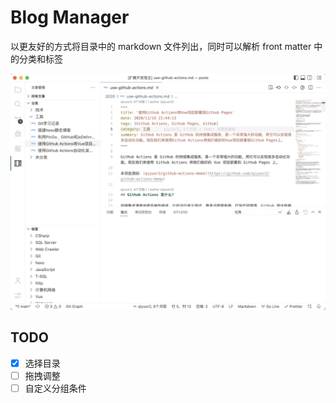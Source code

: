 # Blog Manager

以更友好的方式将目录中的 markdown 文件列出，同时可以解析 front matter 中的分类和标签

![效果截图](https://github.com/QiYuOr2/vscode-blog-manager/blob/main/blog-manager-screenshot.png)

## TODO

- [x] 选择目录
- [ ] 拖拽调整
- [ ] 自定义分组条件
